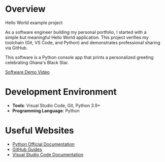 # Overview

Hello World example project

As a software engineer building my personal portfolio, I started with a simple but meaningful Hello World application. 
This project verifies my toolchain (Git, VS Code, and Python) and demonstrates professional sharing via GitHub.

This software is a Python console app that prints a personalized greeting celebrating Ghana's Black Star.

[Software Demo Video](https://youtube.com/REPLACE_WITH_YOUR_VIDEO_LINK)

# Development Environment

- **Tools**: Visual Studio Code, Git, Python 3.9+
- **Programming Language**: Python

# Useful Websites

- [Python Official Documentation](https://docs.python.org/3/)
- [GitHub Guides](https://guides.github.com/)
- [Visual Studio Code Documentation](https://code.visualstudio.com/docs)
